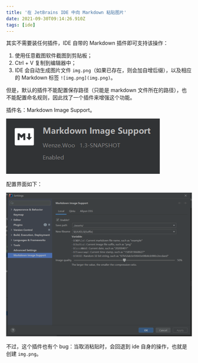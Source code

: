 ```yaml
---
title: '在 JetBrains IDE 中向 Markdown 粘贴图片'
date: 2021-09-30T09:14:26.910Z
tags: [ide]
---
```


其实不需要装任何插件，IDE 自带的 Markdown 插件即可支持该操作：

1. 使用任意截图软件截图到剪贴板；
2. Ctrl + V 复制到编辑器中；
3. IDE 会自动生成图片文件 `img.png`（如果已存在，则会加自增后缀），以及相应的 Markdown 标签 `![img.png](img.png)`。

但是，默认的插件不能配置保存路径（只能是 markdown 文件所在的路径），也不能配置命名规则，因此找了一个插件来增强这个功能。

<!-- more -->

插件名：Markdown Image Support。

![](./assets/0f014f66da4940ed84c124e4febd0010.png)

配置界面如下：

![](./assets/d39ec6e11506404ea595afff42a20b43.png)

不过，这个插件也有个 bug：当取消粘贴时，会回退到 ide 自身的操作，也就是创建 `img.png`。
